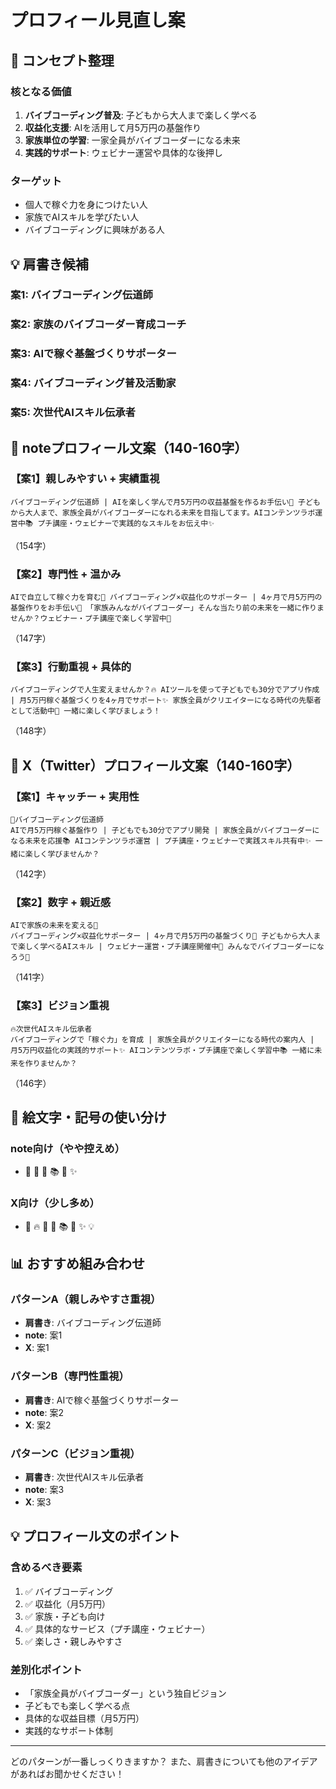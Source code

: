 # プロフィール見直し案

## 🎯 コンセプト整理

### 核となる価値
1. **バイブコーディング普及**: 子どもから大人まで楽しく学べる
2. **収益化支援**: AIを活用して月5万円の基盤作り
3. **家族単位の学習**: 一家全員がバイブコーダーになる未来
4. **実践的サポート**: ウェビナー運営や具体的な後押し

### ターゲット
- 個人で稼ぐ力を身につけたい人
- 家族でAIスキルを学びたい人
- バイブコーディングに興味がある人

## 💡 肩書き候補

### 案1: バイブコーディング伝道師
### 案2: 家族のバイブコーダー育成コーチ
### 案3: AIで稼ぐ基盤づくりサポーター
### 案4: バイブコーディング普及活動家
### 案5: 次世代AIスキル伝承者

## 📝 noteプロフィール文案（140-160字）

### 【案1】親しみやすい + 実績重視
```
バイブコーディング伝道師 | AIを楽しく学んで月5万円の収益基盤を作るお手伝い🚀 子どもから大人まで、家族全員がバイブコーダーになれる未来を目指してます。AIコンテンツラボ運営中📚 プチ講座・ウェビナーで実践的なスキルをお伝え中✨
```
（154字）

### 【案2】専門性 + 温かみ
```
AIで自立して稼ぐ力を育む🌟 バイブコーディング×収益化のサポーター | 4ヶ月で月5万円の基盤作りをお手伝い💪 「家族みんながバイブコーダー」そんな当たり前の未来を一緒に作りませんか？ウェビナー・プチ講座で楽しく学習中📖
```
（147字）

### 【案3】行動重視 + 具体的
```
バイブコーディングで人生変えませんか？🔥 AIツールを使って子どもでも30分でアプリ作成 | 月5万円稼ぐ基盤づくりを4ヶ月でサポート✨ 家族全員がクリエイターになる時代の先駆者として活動中🚀 一緒に楽しく学びましょう！
```
（148字）

## 📱 X（Twitter）プロフィール文案（140-160字）

### 【案1】キャッチー + 実用性
```
🚀バイブコーディング伝道師
AIで月5万円稼ぐ基盤作り | 子どもでも30分でアプリ開発 | 家族全員がバイブコーダーになる未来を応援📚 AIコンテンツラボ運営 | プチ講座・ウェビナーで実践スキル共有中✨ 一緒に楽しく学びませんか？
```
（142字）

### 【案2】数字 + 親近感
```
AIで家族の未来を変える🌟
バイブコーディング×収益化サポーター | 4ヶ月で月5万円の基盤づくり💪 子どもから大人まで楽しく学べるAIスキル | ウェビナー運営・プチ講座開催中📖 みんなでバイブコーダーになろう🚀
```
（141字）

### 【案3】ビジョン重視
```
🔥次世代AIスキル伝承者
バイブコーディングで「稼ぐ力」を育成 | 家族全員がクリエイターになる時代の案内人 | 月5万円収益化の実践的サポート✨ AIコンテンツラボ・プチ講座で楽しく学習中📚 一緒に未来を作りませんか？
```
（146字）

## 🎨 絵文字・記号の使い分け

### note向け（やや控えめ）
- 🚀 🌟 💪 📚 📖 ✨

### X向け（少し多め）
- 🚀 🔥 🌟 💪 📚 📖 ✨ 💡

## 📊 おすすめ組み合わせ

### パターンA（親しみやすさ重視）
- **肩書き**: バイブコーディング伝道師
- **note**: 案1
- **X**: 案1

### パターンB（専門性重視）
- **肩書き**: AIで稼ぐ基盤づくりサポーター
- **note**: 案2
- **X**: 案2

### パターンC（ビジョン重視）
- **肩書き**: 次世代AIスキル伝承者
- **note**: 案3
- **X**: 案3

## 💡 プロフィール文のポイント

### 含めるべき要素
1. ✅ バイブコーディング
2. ✅ 収益化（月5万円）
3. ✅ 家族・子ども向け
4. ✅ 具体的なサービス（プチ講座・ウェビナー）
5. ✅ 楽しさ・親しみやすさ

### 差別化ポイント
- 「家族全員がバイブコーダー」という独自ビジョン
- 子どもでも楽しく学べる点
- 具体的な収益目標（月5万円）
- 実践的なサポート体制

---

どのパターンが一番しっくりきますか？
また、肩書きについても他のアイデアがあればお聞かせください！
